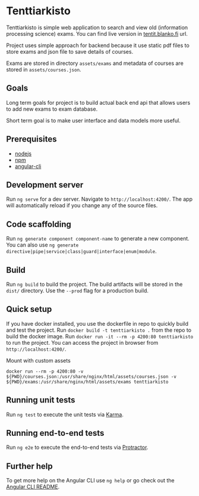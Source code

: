 # Tenttiarkisto

Tenttiarkisto is simple web application to search and view old (information processing science) exams. You can find live version in [tentit.blanko.fi](https://tentit.blanko.fi) url.

Project uses simple approach for backend because it use static pdf files to store exams and json file to save details of courses. 

Exams are stored in directory `assets/exams` and metadata of courses are stored in `assets/courses.json`.

## Goals
Long term goals for project is to build actual back end api that allows users to add new exams to exam database. 

Short term goal is to make user interface and data models more useful.

## Prerequisites

- [nodejs](https://nodejs.org/en/)
- [npm](https://www.npmjs.com/)
- [angular-cli](https://github.com/angular/angular-cli)

## Development server

Run `ng serve` for a dev server. Navigate to `http://localhost:4200/`. The app will automatically reload if you change any of the source files.

## Code scaffolding

Run `ng generate component component-name` to generate a new component. You can also use `ng generate directive|pipe|service|class|guard|interface|enum|module`.

## Build

Run `ng build` to build the project. The build artifacts will be stored in the `dist/` directory. Use the `--prod` flag for a production build.

## Quick setup

If you have docker installed, you use the dockerfile in repo to quickly build and test the project.
Run `docker build -t tenttiarkisto .` from the repo to build the docker image.
Run `docker run -it --rm -p 4200:80 tenttiarkisto` to run the project.
You can access the project in browser from `http://localhost:4200/`.

Mount with custom assets

`docker run --rm -p 4200:80 -v ${PWD}/courses.json:/usr/share/nginx/html/assets/courses.json -v ${PWD}/exams:/usr/share/nginx/html/assets/exams tenttiarkisto`

## Running unit tests

Run `ng test` to execute the unit tests via [Karma](https://karma-runner.github.io).

## Running end-to-end tests

Run `ng e2e` to execute the end-to-end tests via [Protractor](http://www.protractortest.org/).

## Further help

To get more help on the Angular CLI use `ng help` or go check out the [Angular CLI README](https://github.com/angular/angular-cli/blob/master/README.md).
